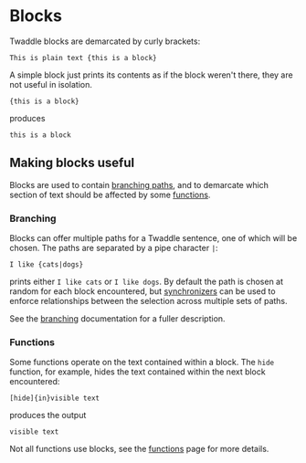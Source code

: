 # Blocks

Twaddle blocks are demarcated by curly brackets:

`This is plain text {this is a block}`

A simple block just prints its contents as if the block weren't there, 
they are not useful in isolation.

`{this is a block}`

produces

`this is a block`

## Making blocks useful

Blocks are used to contain [branching paths](branching.md), and to demarcate
which section of text should be affected by some [functions](functions.md).

### Branching

Blocks can offer multiple paths for a Twaddle sentence, one of which will
be chosen. The paths are separated by a pipe character `|`:

`I like {cats|dogs}`

prints either `I like cats` or `I like dogs`. By default the path is chosen
at random for each block encountered, but [synchronizers](synchronizers.md) 
can be used to enforce relationships between the selection across multiple 
sets of paths.

See the [branching](branching.md) documentation for a fuller description.

### Functions

Some functions operate on the text contained within a block. The `hide`
function, for example, hides the text contained within the next block
encountered:

`[hide]{in}visible text`

produces the output

`visible text`

Not all functions use blocks, see the [functions](functions.md) page
for more details.
